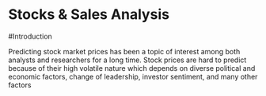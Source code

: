 # Stocks & Sales Analysis

#Introduction

Predicting stock market prices has been a topic of interest among both analysts and researchers for a long time. Stock prices are hard to predict because of their high volatile nature which depends on diverse political and economic factors, change of leadership, investor sentiment, and many other factors
